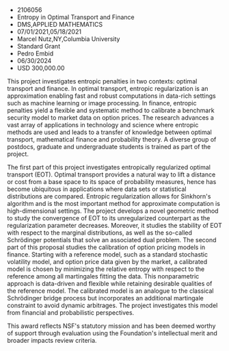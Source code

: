 
* 2106056
* Entropy in Optimal Transport and Finance
* DMS,APPLIED MATHEMATICS
* 07/01/2021,05/18/2021
* Marcel Nutz,NY,Columbia University
* Standard Grant
* Pedro Embid
* 06/30/2024
* USD 300,000.00

This project investigates entropic penalties in two contexts: optimal transport
and finance. In optimal transport, entropic regularization is an approximation
enabling fast and robust computations in data-rich settings such as machine
learning or image processing. In finance, entropic penalties yield a flexible
and systematic method to calibrate a benchmark security model to market data on
option prices. The research advances a vast array of applications in technology
and science where entropic methods are used and leads to a transfer of knowledge
between optimal transport, mathematical finance and probability theory. A
diverse group of postdocs, graduate and undergraduate students is trained as
part of the project.

The first part of this project investigates entropically regularized optimal
transport (EOT). Optimal transport provides a natural way to lift a distance or
cost from a base space to its space of probability measures, hence has become
ubiquitous in applications where data sets or statistical distributions are
compared. Entropic regularization allows for Sinkhorn's algorithm and is the
most important method for approximate computation is high-dimensional settings.
The project develops a novel geometric method to study the convergence of EOT to
its unregularized counterpart as the regularization parameter decreases.
Moreover, it studies the stability of EOT with respect to the marginal
distributions, as well as the so-called Schrödinger potentials that solve an
associated dual problem. The second part of this proposal studies the
calibration of option pricing models in finance. Starting with a reference
model, such as a standard stochastic volatility model, and option price data
given by the market, a calibrated model is chosen by minimizing the relative
entropy with respect to the reference among all martingales fitting the data.
This nonparametric approach is data-driven and flexible while retaining
desirable qualities of the reference model. The calibrated model is an analogue
to the classical Schrödinger bridge process but incorporates an additional
martingale constraint to avoid dynamic arbitrages. The project investigates this
model from financial and probabilistic perspectives.

This award reflects NSF's statutory mission and has been deemed worthy of
support through evaluation using the Foundation's intellectual merit and broader
impacts review criteria.
